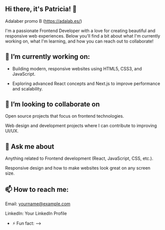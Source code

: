 ## Hi there, it's Patricia! 👋

Adalaber promo B (https://adalab.es/)

I'm a passionate Frontend Developer with a love for creating beautiful and responsive web experiences. Below you'll find a bit about what I'm currently working on, what I'm learning, and how you can reach out to collaborate!

## 🔭 I’m currently working on:
  
- Building modern, responsive websites using HTML5, CSS3, and JavaScript.

- Exploring advanced React concepts and Next.js to improve performance and scalability.

## 👯 I’m looking to collaborate on

  Open source projects that focus on frontend technologies.
  
  Web design and development projects where I can contribute to improving UI/UX.
  
## 💬 Ask me about
  Anything related to Frontend development (React, JavaScript, CSS, etc.).
  
  Responsive design and how to make websites look great on any screen size.
  
## 📫 How to reach me:

  Email: yourname@example.com

  
  LinkedIn: Your LinkedIn Profile
  

- ⚡ Fun fact: 
-->
